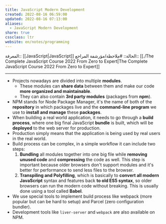 ```yaml
---
title: JavaScript Modern Development
created: 2022-08-16 06:59:00
updated: 2022-08-16 07:13:00
aliases:
  - JavaScript Modern Development
share: true
cssclass: ltr
website: en/notes/programming
---
```


المعرفة:: [[JavaScript|JavaScript]]
الحالة:: #ملاحظة/مؤرشفة
المراجع:: [[./The Complete JavaScript Course 2022 From Zero to Expert|The Complete JavaScript Course 2022 From Zero to Expert]]

---

- Projects nowadays are divided into multiple **modules**.
  - These modules can **share data** between them and make our code **more organized and maintainable**.
  - They can also contain **3rd party modules** (packages from **npm**).
- NPM stands for Node Package Manager, it's the name of both of the **repository** in which packages live and the **command-line program** we use to **install and manage** these **packages**.
- When building a real world application, it needs to go through a **build process**, where one big final JavaScript **bundle** is built, which will be **deployed** to the web server for production.
- Production simply means that the application is being used by real users in the real world.
- Build process can be complex, in a simple workflow it can include two steps:
  1. **Bundling** all modules together into one big file while **removing unused code** and **compressing** the code as well. This step is important because older browsers don't support modules and it's better for performance to send less files to the browser.
  2. **Transpiling and Polyfilling**, which is basically to **convert all modern JavaScript** syntax and features back **to old ES5 syntax**, so older browsers can run the modern code without breaking. This is usually done using a tool called **Babel**.
- We use special tools to implement build process like webpack (more popular but can be hard to setup) and Parcel (zero configuration bundler).
- Development tools like `liver-server` and `webpack` are also available on NPM.
